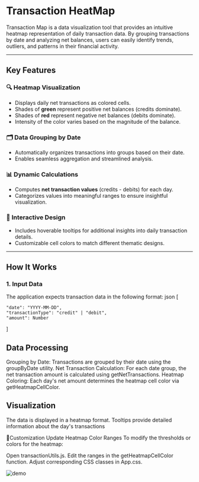 # Transaction HeatMap

Transaction Map is a data visualization tool that provides an intuitive heatmap representation of daily transaction data. By grouping transactions by date and analyzing net balances, users can easily identify trends, outliers, and patterns in their financial activity.

---

## Key Features

### 🔍 **Heatmap Visualization**
- Displays daily net transactions as colored cells.
- Shades of **green** represent positive net balances (credits dominate).
- Shades of **red** represent negative net balances (debits dominate).
- Intensity of the color varies based on the magnitude of the balance.

### 🗂️ **Data Grouping by Date**
- Automatically organizes transactions into groups based on their date.
- Enables seamless aggregation and streamlined analysis.

### 📊 **Dynamic Calculations**
- Computes **net transaction values** (credits - debits) for each day.
- Categorizes values into meaningful ranges to ensure insightful visualization.

### 🎨 **Interactive Design**
- Includes hoverable tooltips for additional insights into daily transaction details.
- Customizable cell colors to match different thematic designs.

---

## How It Works

### 1. **Input Data**
The application expects transaction data in the following format:
json
[
  
    "date": "YYYY-MM-DD",
    "transactionType": "credit" | "debit",
    "amount": Number
  
]

## Data Processing
Grouping by Date: Transactions are grouped by their date using the groupByDate utility.
Net Transaction Calculation: For each date group, the net transaction amount is calculated using getNetTransactions.
Heatmap Coloring: Each day's net amount determines the heatmap cell color via getHeatmapCellColor.


## Visualization
The data is displayed in a heatmap format.
Tooltips provide detailed information about the day's transactions

🦾Customization
Update Heatmap Color Ranges
To modify the thresholds or colors for the heatmap:

Open transactionUtils.js.
Edit the ranges in the getHeatmapCellColor function.
Adjust corresponding CSS classes in App.css.

![demo](https://github.com/user-attachments/assets/2b78eccb-2eed-41b3-a86c-93e413282d16)

